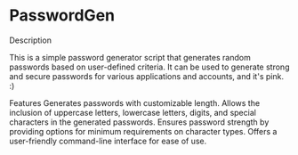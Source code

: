# PasswordGen
 
Description

This is a simple password generator script that generates random passwords based on user-defined criteria. It can be used to generate strong and secure passwords for various applications and accounts, and it's pink. :)

Features
Generates passwords with customizable length.
Allows the inclusion of uppercase letters, lowercase letters, digits, and special characters in the generated passwords.
Ensures password strength by providing options for minimum requirements on character types.
Offers a user-friendly command-line interface for ease of use.
